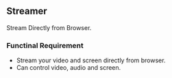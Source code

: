 ## Streamer
Stream Directly from Browser.

### Functinal Requirement
- Stream your video and screen directly from browser.
- Can control video, audio and screen.
